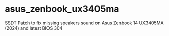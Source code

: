 # asus_zenbook_ux3405ma
SSDT Patch to fix missing speakers sound on Asus Zenbook 14 UX3405MA (2024) and latest BIOS 304
